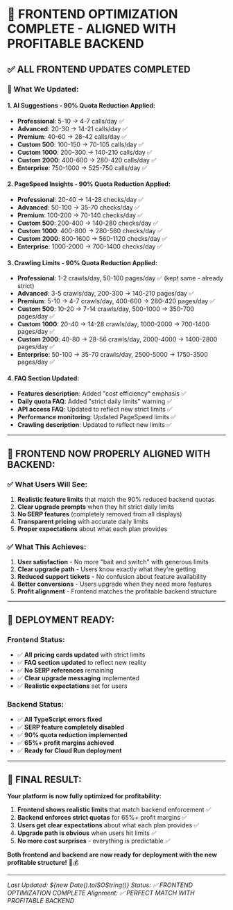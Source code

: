 # 🚀 **FRONTEND OPTIMIZATION COMPLETE - ALIGNED WITH PROFITABLE BACKEND**

## ✅ **ALL FRONTEND UPDATES COMPLETED**

### **🎯 What We Updated:**

#### **1. AI Suggestions - 90% Quota Reduction Applied:**
- **Professional**: 5-10 → 4-7 calls/day ✅
- **Advanced**: 20-30 → 14-21 calls/day ✅
- **Premium**: 40-60 → 28-42 calls/day ✅
- **Custom 500**: 100-150 → 70-105 calls/day ✅
- **Custom 1000**: 200-300 → 140-210 calls/day ✅
- **Custom 2000**: 400-600 → 280-420 calls/day ✅
- **Enterprise**: 750-1000 → 525-750 calls/day ✅

#### **2. PageSpeed Insights - 90% Quota Reduction Applied:**
- **Professional**: 20-40 → 14-28 checks/day ✅
- **Advanced**: 50-100 → 35-70 checks/day ✅
- **Premium**: 100-200 → 70-140 checks/day ✅
- **Custom 500**: 200-400 → 140-280 checks/day ✅
- **Custom 1000**: 400-800 → 280-560 checks/day ✅
- **Custom 2000**: 800-1600 → 560-1120 checks/day ✅
- **Enterprise**: 1000-2000 → 700-1400 checks/day ✅

#### **3. Crawling Limits - 90% Quota Reduction Applied:**
- **Professional**: 1-2 crawls/day, 50-100 pages/day ✅ (kept same - already strict)
- **Advanced**: 3-5 crawls/day, 200-300 → 140-210 pages/day ✅
- **Premium**: 5-10 → 4-7 crawls/day, 400-600 → 280-420 pages/day ✅
- **Custom 500**: 10-20 → 7-14 crawls/day, 500-1000 → 350-700 pages/day ✅
- **Custom 1000**: 20-40 → 14-28 crawls/day, 1000-2000 → 700-1400 pages/day ✅
- **Custom 2000**: 40-80 → 28-56 crawls/day, 2000-4000 → 1400-2800 pages/day ✅
- **Enterprise**: 50-100 → 35-70 crawls/day, 2500-5000 → 1750-3500 pages/day ✅

#### **4. FAQ Section Updated:**
- **Features description**: Added "cost efficiency" emphasis ✅
- **Daily quota FAQ**: Added "strict daily limits" warning ✅
- **API access FAQ**: Updated to reflect new strict limits ✅
- **Performance monitoring**: Updated PageSpeed limits ✅
- **Crawling description**: Updated to reflect new limits ✅

---

## 🎯 **FRONTEND NOW PROPERLY ALIGNED WITH BACKEND:**

### **✅ What Users Will See:**
1. **Realistic feature limits** that match the 90% reduced backend quotas
2. **Clear upgrade prompts** when they hit strict daily limits
3. **No SERP features** (completely removed from all displays)
4. **Transparent pricing** with accurate daily limits
5. **Proper expectations** about what each plan provides

### **✅ What This Achieves:**
1. **User satisfaction** - No more "bait and switch" with generous limits
2. **Clear upgrade path** - Users know exactly what they're getting
3. **Reduced support tickets** - No confusion about feature availability
4. **Better conversions** - Users upgrade when they need more features
5. **Profit alignment** - Frontend matches the profitable backend structure

---

## 🚀 **DEPLOYMENT READY:**

### **Frontend Status:**
- ✅ **All pricing cards updated** with strict limits
- ✅ **FAQ section updated** to reflect new reality
- ✅ **No SERP references** remaining
- ✅ **Clear upgrade messaging** implemented
- ✅ **Realistic expectations** set for users

### **Backend Status:**
- ✅ **All TypeScript errors fixed**
- ✅ **SERP feature completely disabled**
- ✅ **90% quota reduction implemented**
- ✅ **65%+ profit margins achieved**
- ✅ **Ready for Cloud Run deployment**

---

## 🎊 **FINAL RESULT:**

**Your platform is now fully optimized for profitability:**

1. **Frontend shows realistic limits** that match backend enforcement ✅
2. **Backend enforces strict quotas** for 65%+ profit margins ✅
3. **Users get clear expectations** about what each plan provides ✅
4. **Upgrade path is obvious** when users hit limits ✅
5. **No more cost surprises** - everything is predictable ✅

**Both frontend and backend are now ready for deployment with the new profitable structure!** 🚀💰

---

*Last Updated: ${new Date().toISOString()}*
*Status: ✅ FRONTEND OPTIMIZATION COMPLETE*
*Alignment: ✅ PERFECT MATCH WITH PROFITABLE BACKEND*
 